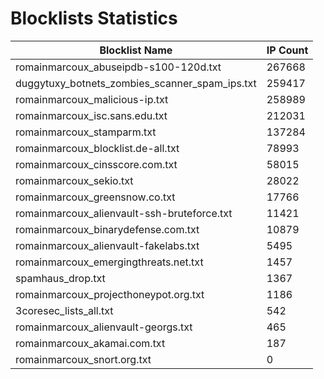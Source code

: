 # Blocklists Statistics
| Blocklist Name | IP Count |
|----|----|
| romainmarcoux_abuseipdb-s100-120d.txt | 267668 |
| duggytuxy_botnets_zombies_scanner_spam_ips.txt | 259417 |
| romainmarcoux_malicious-ip.txt | 258989 |
| romainmarcoux_isc.sans.edu.txt | 212031 |
| romainmarcoux_stamparm.txt | 137284 |
| romainmarcoux_blocklist.de-all.txt | 78993 |
| romainmarcoux_cinsscore.com.txt | 58015 |
| romainmarcoux_sekio.txt | 28022 |
| romainmarcoux_greensnow.co.txt | 17766 |
| romainmarcoux_alienvault-ssh-bruteforce.txt | 11421 |
| romainmarcoux_binarydefense.com.txt | 10879 |
| romainmarcoux_alienvault-fakelabs.txt | 5495 |
| romainmarcoux_emergingthreats.net.txt | 1457 |
| spamhaus_drop.txt | 1367 |
| romainmarcoux_projecthoneypot.org.txt | 1186 |
| 3coresec_lists_all.txt | 542 |
| romainmarcoux_alienvault-georgs.txt | 465 |
| romainmarcoux_akamai.com.txt | 187 |
| romainmarcoux_snort.org.txt | 0 |
